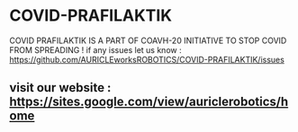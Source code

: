 # COVID-PRAFILAKTIK

COVID PRAFILAKTIK IS A PART OF COAVH-20 INITIATIVE TO STOP COVID FROM SPREADING !
if any issues let us know : https://github.com/AURICLEworksROBOTICS/COVID-PRAFILAKTIK/issues

visit our website : https://sites.google.com/view/auriclerobotics/home
-------------------------------------------------------------------------------------------
